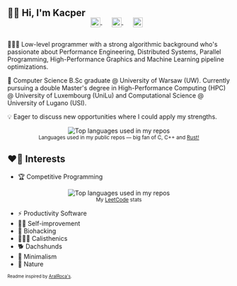 ## 👋🏻 Hi, I'm Kacper

<!-- TODO:
<p align="center">
  <a href="https://linktr.ee/kfernandez31">
    <img width="100" src="https://bbs.io-tech.fi/data/avatars/m/19/19299.jpg?1513887296" alt="logo" />
  </a>
</p>
-->

<p align="center" style="margin: -20px 0 30px">
  <a href="mailto:kacper.kf@proton.me" target="_blank" style='margin-right:10px'>
    <img align="center" src="https://cdn.jsdelivr.net/npm/simple-icons@3.0.1/icons/protonmail.svg" alt="e-mail" height="22px" width="22px" />
  </a>
  &nbsp;&nbsp;
  <a href="https://signal.me/#eu/tUadnUHK6lzrnfRy0WDbU-UDFrip2FieniStOHjTDA-hiLJ9nrZIFIBnENZDTXfC" target="_blank" style='margin-right:10px'>
    <img align="center" src="https://cdn.jsdelivr.net/npm/simple-icons@3.0.1/icons/signal.svg" alt="signal" height="22px" width="22px" />
  </a>
  &nbsp;&nbsp;
  <a href="https://www.linkedin.com/in/kfernandez31" target="_blank" style='margin-right:10px'>
    <img align="center" src="https://cdn.jsdelivr.net/npm/simple-icons@3.0.1/icons/linkedin.svg" alt="linkedin" height="22px" width="22px" />
  </a>
</p>

👨🏻‍💻 Low-level programmer with a strong algorithmic background who's passionate about Performance Engineering, Distributed Systems, Parallel Programming, High-Performance Graphics and Machine Learning pipeline optimizations.

🏫 Computer Science B.Sc graduate @ University of Warsaw (UW). Currently pursuing a double Master's degree in High-Performance Computing (HPC) @ University of Luxembourg (UniLu) and Computational Science @ University of Lugano (USI).

💡 Eager to discuss new opportunities where I could apply my strengths.

<div align="center">
  <img width="" src="https://github-readme-stats-one-bice.vercel.app/api/top-langs/?username=kfernandez31&layout=compact&role=OWNER,ORGANIZATION_MEMBER,COLLABORATOR&hide=makefile,cmake,css,php,hack,dockerfile,ocaml,java&langs_count=10&theme=nord" alt="Top languages used in my repos" />
  <br />
  <small>Languages used in my public repos ― big fan of C, C++ and <a href="https://turbo.fish/" target="_blank">Rust!</a></small>
</div>


## ❤️‍🔥 Interests
- 🏆 Competitive Programming
<div align="center" target="_blank">
  <img width="" src="https://leetcard.jacoblin.cool/kfernandez31?theme=nord" alt="Top languages used in my repos" />
  <br />
  <small>My <a href="https://leetcode.com/u/kfernandez31/" target="_blank">LeetCode</a> stats</small>
</div>

- ⚡ Productivity Software
- 🧗🏻 Self-improvement
- 🧬 Biohacking
- 🤸🏻‍♂️ Calisthenics
- 🐕 Dachshunds
- 🪷 Minimalism
- 🌲 Nature

<sub><sup>Readme inspired by [AralRoca's](https://github.com/aralroca).</sup></sub>
